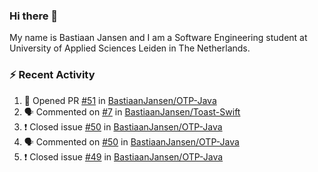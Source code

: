 ### Hi there 👋

My name is Bastiaan Jansen and I am a Software Engineering student at University of Applied Sciences Leiden in The Netherlands. 

### ⚡ Recent Activity
<!--START_SECTION:activity-->
1. 💪 Opened PR [#51](https://github.com/BastiaanJansen/OTP-Java/pull/51) in [BastiaanJansen/OTP-Java](https://github.com/BastiaanJansen/OTP-Java)
2. 🗣 Commented on [#7](https://github.com/BastiaanJansen/Toast-Swift/issues/7) in [BastiaanJansen/Toast-Swift](https://github.com/BastiaanJansen/Toast-Swift)
3. ❗️ Closed issue [#50](https://github.com/BastiaanJansen/OTP-Java/issues/50) in [BastiaanJansen/OTP-Java](https://github.com/BastiaanJansen/OTP-Java)
4. 🗣 Commented on [#50](https://github.com/BastiaanJansen/OTP-Java/issues/50) in [BastiaanJansen/OTP-Java](https://github.com/BastiaanJansen/OTP-Java)
5. ❗️ Closed issue [#49](https://github.com/BastiaanJansen/OTP-Java/issues/49) in [BastiaanJansen/OTP-Java](https://github.com/BastiaanJansen/OTP-Java)
<!--END_SECTION:activity-->

<!--
**BastiaanJansen/BastiaanJansen** is a ✨ _special_ ✨ repository because its `README.md` (this file) appears on your GitHub profile.

Here are some ideas to get you started:

- 🔭 I’m currently working on ...
- 🌱 I’m currently learning ...
- 👯 I’m looking to collaborate on ...
- 🤔 I’m looking for help with ...
- 💬 Ask me about ...
- 📫 How to reach me: ...
- 😄 Pronouns: ...
- ⚡ Fun fact: ...
-->
